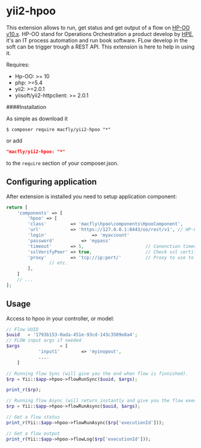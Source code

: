 # yii2-hpoo

This extension allows to run, get status and get output of a flow on [HP-OO v10.x](http://www.hp.com/us/en/software-solutions/operations-orchestration-it-process-automation/). HP-OO stand for Operations Orchestration a product develop by [HPE](http://www.hpe.com), it's an IT process automation and run book software. FLow develop in the soft can be trigger trough a REST API. This extension is here to help in using it.

Requires:

* Hp-OO: >= 10
* php: >=5.4
* yii2: >=2.0.1
* yiisoft/yii2-httpclient: >= 2.0.1

####Installation

As simple as download it

```console
$ composer require macfly/yii2-hpoo "*"
```

or add

```json
"macfly/yii2-hpoo: "*"
```

to the `require` section of your composer.json.

## Configuring application

After extension is installed you need to setup application component:

```php
return [
	'components' => [
		'hpoo' => [
		'class'         => 'macfly\hpoo\components\HpooComponent',
		'url'           => 'https://127.0.0.1:8443/oo/rest/v1', // HP-OO central url
		'login'					=> 'myaccount'							// An account with the right to trigger a flow
		'password'			=> 'mypass'									// Password related to the account.
		'timeout'       => 5,                       // Conenction timeout (default: 5 seconds)
		'sslVerifyPeer' => true,                    // Check ssl certificate (default: true)
		'proxy'         => 'tcp://ip:port/'         // Proxy to use to access url (optional)
				// etc.
		],
	]
	// ...
];
```

## Usage

Access to hpoo in your controller, or model:

````php
// Flow UUID
$uuid	= '1793b153-0ada-451e-93cd-143c3509e8a4';
// FLOW input args if needed
$args				= [
			'input1'		=> 'myinopout',
			....
	]

// Running flow Sync (will give you the end when flow is finnished).
$rp = Yii::$app->hpoo->flowRunSync($uuid, $args);

print_r($rp);

// Running flow Async (will return instantly and give you the flow executionid)
$rp = Yii::$app->hpoo->flowRunAsync($uuid, $args);

// Get a flow status
print_r(Yii::$app->hpoo->flowRunAsync($rp['executionId']));

// Get a flow output
print_r(Yii::$app->hpoo->flowLog($rp['executionId']));

````
